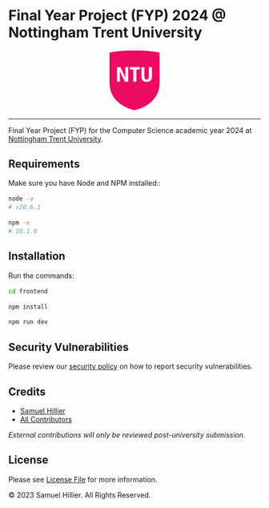 # Final Year Project (FYP) 2024 @ Nottingham Trent University

<div align="center">
    <img src="frontend/src/assets/images/ntu-logo.webp" alt="Nottingham Trent University Logo" width="100">
</div>

---

Final Year Project (FYP) for the Computer Science academic year 2024 at [Nottingham Trent University](https://ntu.ac.uk).

## Requirements

Make sure you have Node and NPM installed::

```bash
node -v
# v20.6.1
```
```bash
npm -v
# 10.1.0
```

## Installation

Run the commands:
```bash
cd frontend
```
```bash
npm install
```
```bash
npm run dev
```

## Security Vulnerabilities

Please review our [security policy](https://github.com/Zyphaex/fyp2024/security/policy) on how to report security vulnerabilities.

## Credits

- [Samuel Hillier](https://github.com/Zyphaex)
- [All Contributors](https://github.com/Zyphaex/fyp2024/contributors)

*External contributions will only be reviewed post-university submission.*

## License

Please see [License File](https://github.com/Zyphaex/fyp2024/blob/main/LICENSE) for more information.

© 2023 Samuel Hillier. All Rights Reserved.